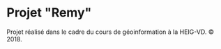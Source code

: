 # Projet "Remy"

Projet réalisé dans le cadre du cours de géoinformation à la HEIG-VD. &copy; 2018.
